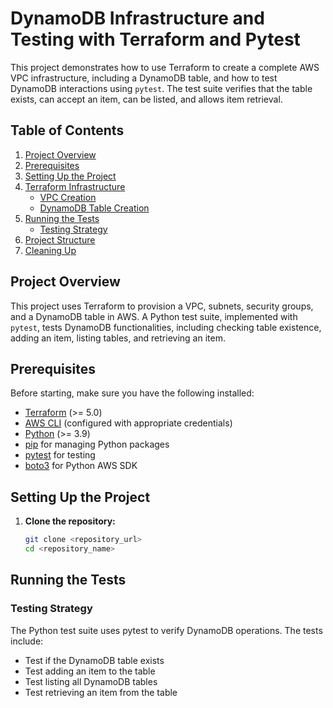 # DynamoDB Infrastructure and Testing with Terraform and Pytest

This project demonstrates how to use Terraform to create a complete AWS VPC infrastructure, including a DynamoDB table, and how to test DynamoDB interactions using `pytest`. The test suite verifies that the table exists, can accept an item, can be listed, and allows item retrieval.

## Table of Contents

1. [Project Overview](#project-overview)
2. [Prerequisites](#prerequisites)
3. [Setting Up the Project](#setting-up-the-project)
4. [Terraform Infrastructure](#terraform-infrastructure)
    - [VPC Creation](#vpc-creation)
    - [DynamoDB Table Creation](#dynamodb-table-creation)
5. [Running the Tests](#running-the-tests)
    - [Testing Strategy](#testing-strategy)
6. [Project Structure](#project-structure)
7. [Cleaning Up](#cleaning-up)

## Project Overview

This project uses Terraform to provision a VPC, subnets, security groups, and a DynamoDB table in AWS. A Python test suite, implemented with `pytest`, tests DynamoDB functionalities, including checking table existence, adding an item, listing tables, and retrieving an item.

## Prerequisites

Before starting, make sure you have the following installed:

- [Terraform](https://www.terraform.io/downloads) (>= 5.0)
- [AWS CLI](https://aws.amazon.com/cli/) (configured with appropriate credentials)
- [Python](https://www.python.org/downloads/) (>= 3.9)
- [pip](https://pip.pypa.io/en/stable/installation/) for managing Python packages
- [pytest](https://docs.pytest.org/en/stable/getting-started.html) for testing
- [boto3](https://boto3.amazonaws.com/v1/documentation/api/latest/index.html) for Python AWS SDK

## Setting Up the Project

1. **Clone the repository:**

   ```bash
   git clone <repository_url>
   cd <repository_name>


## Running the Tests
### Testing Strategy

The Python test suite uses pytest to verify DynamoDB operations. The tests include:

- Test if the DynamoDB table exists
- Test adding an item to the table
- Test listing all DynamoDB tables
- Test retrieving an item from the table